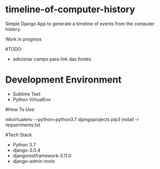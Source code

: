 # timeline-of-computer-history
Simple Django App to generate a timeline of events from the computer history.

Work in progress

#TODO:

* adicionar campo para link das fontes


# Development Environment
* Sublime Text
* Python VirtualEnv

#How To Use:

mkvirtualenv --python=python3.7 djangoprojects
pip3  install -r requeriments.txt



#Tech Stack

* Python 3.7
* django-3.0.4
* djangorestframework-3.11.0
* django-admin-tools